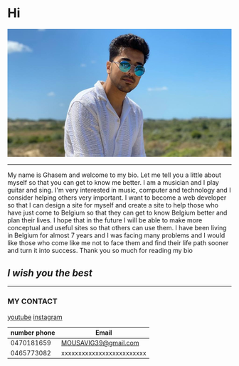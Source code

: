 # Hi

![image](/students-bio/images/Ghasem.jpg)

---

My name is Ghasem and welcome to my bio. Let me tell you a little about myself
so that you can get to know me better. I am a musician and I play guitar and
sing. I'm very interested in music, computer and technology and I consider
helping others very important. I want to become a web developer so that I can
design a site for myself and create a site to help those who have just come to
Belgium so that they can get to know Belgium better and plan their lives. I hope
that in the future I will be able to make more conceptual and useful sites so
that others can use them. I have been living in Belgium for almost 7 years and I
was facing many problems and I would like those who come like me not to face
them and find their life path sooner and turn it into success. Thank you so much
for reading my bio

## _I wish you the best_

---

### **MY CONTACT**

[youtube](https://www.youtube.com/channel/UCS7o36sFAAQhCZ_7xNxPynw "QasemMousavi")
[instagram](https://www.instagram.com/p/CeboFY7oNBn/ "QasemMousavi")

| number phone | Email                     |
| ------------ | ------------------------- |
| 0470181659   | MOUSAVIG39@gmail.com      |
| 0465773082   | xxxxxxxxxxxxxxxxxxxxxxxxx |
